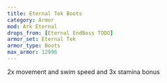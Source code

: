 ```yaml
---
title: Eternal Tek Boots
category: Armor
mod: Ark Eternal
drops_from: [Eternal EndBoss TODO]
armor_set: Eternal Tek
armor_type: Boots
max_armor: 12996
---
```


2x movement and swim speed and 3x stamina bonus
